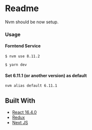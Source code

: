 # Readme



Nvm should be now setup.

### Usage

#### Forntend Service

```
$ nvm use 8.11.2

$ yarn dev
```
#### Set 6.11.1 (or another version) as default

```
nvm alias default 6.11.1
```

## Built With

-   [React 16.4.0](https://reactjs.org/)
-   [Redux](https://redux.js.org/)
-   [Next JS](https://github.com/zeit/next.js)
